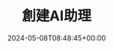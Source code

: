 ---
title: "創建AI助理"
description: "SeaChat: 創建AI助理"
lead: ""
date: 2024-05-08T08:48:45+00:00
lastmod: 2024-05-21T08:48:45+00:00
weight: 20
draft: false
images: []
toc: true
---